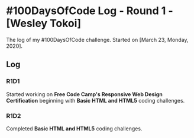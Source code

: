 # #100DaysOfCode Log - Round 1 - [Wesley Tokoi]

The log of my #100DaysOfCode challenge. Started on [March 23, Monday, 2020].

## Log

### R1D1
Started working on __Free Code Camp's Responsive Web Design Certification__ beginning with __Basic HTML and HTML5__ coding challenges.

### R1D2
Completed __Basic HTML and HTML5__ coding challenges.